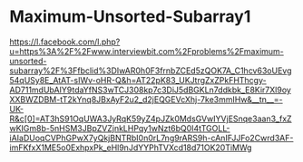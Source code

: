 # Maximum-Unsorted-Subarray1
https://l.facebook.com/l.php?u=https%3A%2F%2Fwww.interviewbit.com%2Fproblems%2Fmaximum-unsorted-subarray%2F%3Ffbclid%3DIwAR0h0F3frnbZCEd5zQOK7A_C1hcv63oUEvg54qUSy8E_AtAT-sIWv-oHR-Q&h=AT22pK83_UKJtrgZxZPkFHThcgy-AD711mdUbAIY9tdaYfNS3wTCJ308kp7c3DiJ5dBGKLn7ddkbk_E8Kir7Xl9oyXXBWZDBM-tT2kYnq8JBxAyF2u2_d2jEQGEVcXhj-7ke3mmIHw&__tn__=-UK-R&c[0]=AT3hS91OqUWA3JyRqK59yZ4pJZk0MdsGVwIYVjESnqe3aan3_fxZwKIGm8b-5nHSM3JBpZVZjnkLHPqy1wNzt6bQ0I4tTGOLL-iAIaDUoqCVPhGPwX7yQkjBNTRbI0n0rL7ng9rARS9h-cAnIFJJFo2Cwrd3AF-imFKfxX1ME5o0ExhpxPk_eHl9nJdYYPhTVXcd18d71OK20TiMWg
